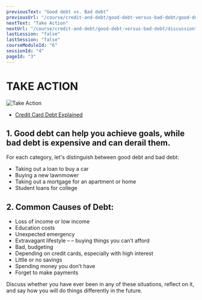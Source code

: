 ```yaml
---
previousText: "Good debt vs. Bad debt"
previousUrl: "/course/credit-and-debt/good-debt-versus-bad-debt/good-debt-versus-bad-debt"
nextText: "Take Action"
nextUrl: "/course/credit-and-debt/good-debt-versus-bad-debt/discussion"
lastLession: "false"
lastSession: "false"
courseModuleId: "6"
sessionId: "4"
pageId: "3"
---
```



# TAKE ACTION

![Take Action](/assets/img/take-action.jpg)

- <a href="https://edpuzzle.com/media/5c8fdbdce9ec1f40a9ff2568" target="_blank">Credit Card Debt Explained</a>

## 1. Good debt can help you achieve goals, while bad debt is expensive and can derail them.

For each category, let's distinguish between good debt and bad debt:

- Taking out a loan to buy a car
- Buying a new lawnmower
- Taking out a mortgage for an apartment or home
- Student loans for college

## 2. Common Causes of Debt:

- Loss of income or low income
- Education costs
- Unexpected emergency
- Extravagant lifestyle – – buying things you can’t afford
- Bad, budgeting
- Depending on credit cards, especially with high interest
- Little or no savings
- Spending money you don’t have
- Forget to make payments

Discuss whether you have ever been in any of these situations, reflect on it, and say how you will do things differently in the future.

